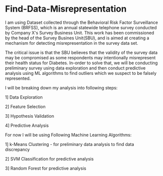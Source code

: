 # Find-Data-Misrepresentation

I am using Dataset collected through the Behavioral Risk Factor Surveillance System (BRFSS), which is an annual statewide telephone survey conducted by Company X's Survey Business Unit. This work has been commissioned by the head of the Survey Busines Unit(SBU), and is aimed at creating a mechanism for detecting misrepresentation in the survey data set.

The critical issue is that the SBU believes that the validity of the survey data may be compromised as some respondents may intentionally misrepresent their health status for Diabetes. In-order to solve that, we will be conducting preliminary survey using data exploration and then conduct predictive analysis using ML algorithms to find outliers which we suspect to be falsely represented.

I will be breaking down my analysis into following steps:

1] Data Exploration

2] Feature Selection

3] Hypothesis Validation

4] Predictive Analysis

For now I will be using Following Machine Learning Algorithms:

1] k-Means Clustering - for preliminary data analysis to find data discrepancy

2] SVM Classification for predictive analysis

3] Random Forest for predictive analysis
